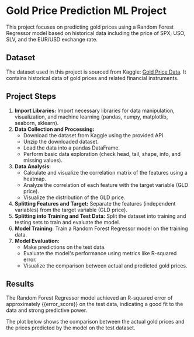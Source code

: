 # Gold Price Prediction ML Project

This project focuses on predicting gold prices using a Random Forest Regressor model based on historical data including the price of SPX, USO, SLV, and the EUR/USD exchange rate.

## Dataset

The dataset used in this project is sourced from Kaggle: [Gold Price Data](https://www.kaggle.com/datasets/altruistdelhite04/gold-price-data). It contains historical data of gold prices and related financial instruments.

## Project Steps

1.  **Import Libraries:** Import necessary libraries for data manipulation, visualization, and machine learning (pandas, numpy, matplotlib, seaborn, sklearn).
2.  **Data Collection and Processing:**
    *   Download the dataset from Kaggle using the provided API.
    *   Unzip the downloaded dataset.
    *   Load the data into a pandas DataFrame.
    *   Perform basic data exploration (check head, tail, shape, info, and missing values).
3.  **Data Analysis:**
    *   Calculate and visualize the correlation matrix of the features using a heatmap.
    *   Analyze the correlation of each feature with the target variable (GLD price).
    *   Visualize the distribution of the GLD price.
4.  **Splitting Features and Target:** Separate the features (independent variables) from the target variable (GLD price).
5.  **Splitting into Training and Test Data:** Split the dataset into training and testing sets to train and evaluate the model.
6.  **Model Training:** Train a Random Forest Regressor model on the training data.
7.  **Model Evaluation:**
    *   Make predictions on the test data.
    *   Evaluate the model's performance using metrics like R-squared error.
    *   Visualize the comparison between actual and predicted gold prices.

## Results

The Random Forest Regressor model achieved an R-squared error of approximately {{error_score}} on the test data, indicating a good fit to the data and strong predictive power.

The plot below shows the comparison between the actual gold prices and the prices predicted by the model on the test dataset.
